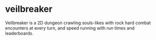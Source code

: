 # veilbreaker
Veilbreaker is a 2D dungeon crawling souls-likes with rock hard combat encounters at every turn, and speed running with run times and leaderboards.
